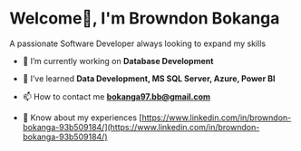 # Welcome👋, I'm Browndon Bokanga


A passionate Software Developer always looking to expand my skills


- 🔭 I’m currently working on **Database Development**

- 🌱 I’ve learned **Data Development, MS SQL Server, Azure, Power BI**

- 📫 How to contact me **bokanga97.bb@gmail.com**

- 📄 Know about my experiences [https://www.linkedin.com/in/browndon-bokanga-93b509184/](https://www.linkedin.com/in/browndon-bokanga-93b509184/)


             
 

